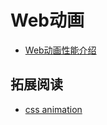 # Web动画
* [Web动画性能介绍](performance.md)

## 拓展阅读
* [css animation](http://hop.ie/talks/css-animation/)
